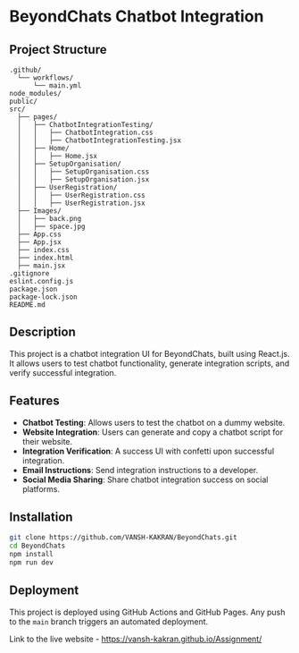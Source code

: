 # BeyondChats Chatbot Integration

## Project Structure

```
.github/
  └── workflows/
      └── main.yml
node_modules/
public/
src/
  ├── pages/
  │   ├── ChatbotIntegrationTesting/
  │   │   ├── ChatbotIntegration.css
  │   │   ├── ChatbotIntegrationTesting.jsx
  │   ├── Home/
  │   │   ├── Home.jsx
  │   ├── SetupOrganisation/
  │   │   ├── SetupOrganisation.css
  │   │   ├── SetupOrganisation.jsx
  │   ├── UserRegistration/
  │   │   ├── UserRegistration.css
  │   │   ├── UserRegistration.jsx
  ├── Images/
  │   ├── back.png
  │   ├── space.jpg
  ├── App.css
  ├── App.jsx
  ├── index.css
  ├── index.html
  ├── main.jsx
.gitignore
eslint.config.js
package.json
package-lock.json
README.md
```

## Description
This project is a chatbot integration UI for BeyondChats, built using React.js. It allows users to test chatbot functionality, generate integration scripts, and verify successful integration.

## Features
- **Chatbot Testing**: Allows users to test the chatbot on a dummy website.
- **Website Integration**: Users can generate and copy a chatbot script for their website.
- **Integration Verification**: A success UI with confetti upon successful integration.
- **Email Instructions**: Send integration instructions to a developer.
- **Social Media Sharing**: Share chatbot integration success on social platforms.

## Installation
```sh
git clone https://github.com/VANSH-KAKRAN/BeyondChats.git
cd BeyondChats
npm install
npm run dev
```

## Deployment
This project is deployed using GitHub Actions and GitHub Pages. Any push to the `main` branch triggers an automated deployment.

 Link to the live website - https://vansh-kakran.github.io/Assignment/


